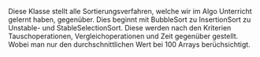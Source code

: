 Diese Klasse stellt alle Sortierungsverfahren, welche wir im Algo Unterricht gelernt haben, gegenüber. Dies beginnt mit BubbleSort zu InsertionSort zu Unstable- und StableSelectionSort.
Diese werden nach den Kriterien Tauschoperationen, Vergleichoperationen und Zeit gegenüber gestellt. Wobei man nur den durchschnittlichen Wert bei 100 Arrays berüchsichtigt.
